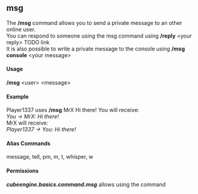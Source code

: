 ## msg ##
The **/msg** command allows you to send a private message to an other online user.  
You can respond to someone using the msg command using **/reply** <your reply\> TODO link  
It is also possible to write a private message to the console using **/msg console** <your message\>

#### Usage ####
**/msg** <user\> <message\>

#### Example ####
Player1337 uses **/msg** MrX Hi there!
You will receive:  
*You -> MrX: Hi there!*  
MrX will receive:  
*Player1337 -> You: Hi there!*

#### Alias Commands ####
message, tell, pm, m, t, whisper, w

#### Permissions ####
***cubeengine.basics.command.msg*** allows using the command

